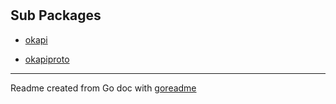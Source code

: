 # 

## Sub Packages

* [okapi](./okapi)

* [okapiproto](./okapiproto)

---
Readme created from Go doc with [goreadme](https://github.com/posener/goreadme)
